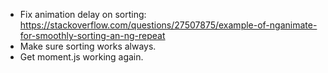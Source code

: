 - Fix animation delay on sorting: https://stackoverflow.com/questions/27507875/example-of-nganimate-for-smoothly-sorting-an-ng-repeat
- Make sure sorting works always.
- Get moment.js working again.
